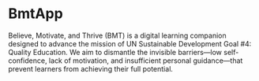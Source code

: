 # BmtApp
Believe, Motivate, and Thrive (BMT) is a digital learning companion designed to advance the mission of UN Sustainable Development Goal #4: Quality Education. We aim to dismantle the invisible barriers—low self-confidence, lack of motivation, and insufficient personal guidance—that prevent learners from achieving their full potential.
